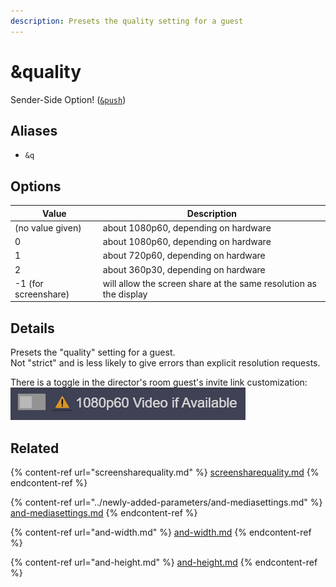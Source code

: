 ```yaml
---
description: Presets the quality setting for a guest
---
```


# \&quality

Sender-Side Option! ([`&push`](push.md))

## Aliases

* `&q`

## Options

| Value                | Description                                                       |
| -------------------- | ----------------------------------------------------------------- |
| (no value given)     | about 1080p60, depending on hardware                              |
| 0                    | about 1080p60, depending on hardware                              |
| 1                    | about 720p60, depending on hardware                               |
| 2                    | about 360p30, depending on hardware                               |
| -1 (for screenshare) | will allow the screen share at the same resolution as the display |

## Details

Presets the "quality" setting for a guest.\
Not "strict" and is less likely to give errors than explicit resolution requests.

There is a toggle in the director's room guest's invite link customization:\
![](<../.gitbook/assets/image (98).png>)

## Related

{% content-ref url="screensharequality.md" %}
[screensharequality.md](screensharequality.md)
{% endcontent-ref %}

{% content-ref url="../newly-added-parameters/and-mediasettings.md" %}
[and-mediasettings.md](../newly-added-parameters/and-mediasettings.md)
{% endcontent-ref %}

{% content-ref url="and-width.md" %}
[and-width.md](and-width.md)
{% endcontent-ref %}

{% content-ref url="and-height.md" %}
[and-height.md](and-height.md)
{% endcontent-ref %}
